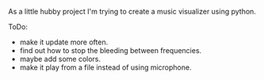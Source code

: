 As a little hubby project I'm trying to create a music visualizer using python.

ToDo:
- make it update more often.
- find out how to stop the bleeding between frequencies.
- maybe add some colors.  
- make it play from a file instead of using microphone. 

